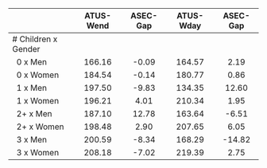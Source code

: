 
|                      |    ATUS-Wend |     ASEC-Gap |    ATUS-Wday |     ASEC-Gap |
| -------------------- | :----------: | :----------: | :----------: | :----------: |
| # Children x Gender  |              |              |              |              |
| &nbsp;&nbsp;0 x Men  |       166.16 |        -0.09 |       164.57 |         2.19 |
| &nbsp;&nbsp;0 x Women |       184.54 |        -0.14 |       180.77 |         0.86 |
| &nbsp;&nbsp;1 x Men  |       197.50 |        -9.83 |       134.35 |        12.60 |
| &nbsp;&nbsp;1 x Women |       196.21 |         4.01 |       210.34 |         1.95 |
| &nbsp;&nbsp;2+ x Men |       187.10 |        12.78 |       163.64 |        -6.51 |
| &nbsp;&nbsp;2+ x Women |       198.48 |         2.90 |       207.65 |         6.05 |
| &nbsp;&nbsp;3 x Men  |       200.59 |        -8.34 |       168.29 |       -14.82 |
| &nbsp;&nbsp;3 x Women |       208.18 |        -7.02 |       219.39 |         2.75 |

